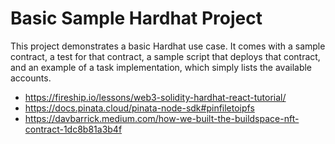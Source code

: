 # Basic Sample Hardhat Project

This project demonstrates a basic Hardhat use case. It comes with a sample contract, a test for that contract, a sample script that deploys that contract, and an example of a task implementation, which simply lists the available accounts.

* https://fireship.io/lessons/web3-solidity-hardhat-react-tutorial/
* https://docs.pinata.cloud/pinata-node-sdk#pinfiletoipfs
* https://davbarrick.medium.com/how-we-built-the-buildspace-nft-contract-1dc8b81a3b4f
